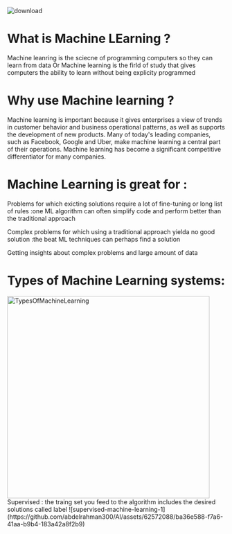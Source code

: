 ![download](https://github.com/abdelrahman300/AI/assets/62572088/eb5ef5ea-99a0-436a-98d6-71c14dd028b2)
# What is Machine LEarning ?
Machine leanring is the sciecne of programming computers so they can learn from data Or Machine learning is  the firld of study that gives computers the ability to learn without being explicity programmed 
# Why use Machine learning ?
 Machine learning is important because it gives enterprises a view of trends in customer behavior and business operational patterns, as well as supports the development of new products. Many of today's leading companies, such as Facebook, Google and Uber, make machine learning a central part of their operations. Machine learning has become a significant competitive differentiator for many companies.
# Machine Learning is great for :
 <p>Problems for which exicting solutions require a lot of fine-tuning or long list of rules :one ML algorithm can often simplify code and perform better than the traditional approach</p>
 <p>Complex problems for which using a traditional approach yielda no good solution :the beat ML techniques can perhaps find a solution </p>
 <p>Getting insights about complex problems and large amount of data</p>
 <h1> Types of Machine Learning systems:</h1>
 <img width="467" alt="TypesOfMachineLearning" src="https://github.com/abdelrahman300/AI/assets/62572088/5b6cdf09-4afd-41b5-9b2d-88613c1d02aa">
 Supervised : the traing set you feed to the algorithm includes the desired solutions called label
 ![supervised-machine-learning-1](https://github.com/abdelrahman300/AI/assets/62572088/ba36e588-f7a6-41aa-b9b4-183a42a8f2b9)
 
